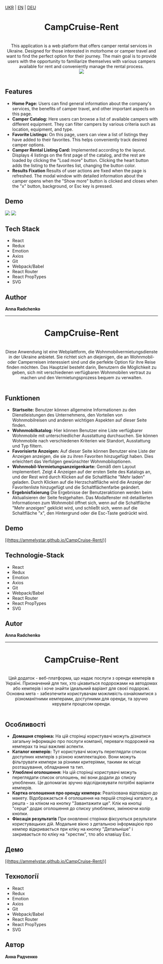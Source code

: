 [UKR](#campcruise-rent) | [EN](#campcruise-rent-english) | [DEU](#campcruise-rent-german)

<div align="center">
  <h1 align="center">CampCruise-Rent</h1>

<br/>

<div align="center">
This application is a web platform that offers camper rental services in Ukraine. Designed for those interested in motorhome or camper travel and want to find the perfect option for their journey. The main goal is to provide users with the opportunity to familiarize themselves with various campers available for rent and conveniently manage the rental process.
 
</div>
<img src='src/img/Catalog.png'>

</div>
<br/>

## Features

- **Home Page:** Users can find general information about the company's services, the benefits of camper travel, and other important aspects on this page.
- **Camper Catalog:** Here users can browse a list of available campers with different equipment. They can filter campers by various criteria such as location, equipment, and type.
- **Favorite Listings:** On this page, users can view a list of listings they have added to their favorites. This helps conveniently track desired camper options.
- **Camper Rental Listing Card:** Implemented according to the layout. Displays 4 listings on the first page of the catalog, and the rest are loaded by clicking the "Load more" button. Clicking the heart button adds the listing to the favorites list, changing the button color.
- **Results Fixation** Results of user actions are fixed when the page is refreshed. The modal window with detailed information about the camper opens when the "Show more" button is clicked and closes when the "x" button, background, or Esc key is pressed.

## Demo

<img src='src/img/home.png'>
<img src='src/img/Favorites.png'>

## Tech Stack

- React
- Redux
- Emotion
- Axios
- Git
- Webpack/Babel
- React Router
- React PropTypes
- SVG

## Author

**Anna Radchenko**

</div>

___________________________________________________________________________________________________________________________________________________________________________________________________

<div align="center">
  <h1 align="center">CampCruise-Rent</h1>

<br/>

<div align="center">
Diese Anwendung ist eine Webplattform, die Wohnmobilvermietungsdienste in der Ukraine anbietet. Sie richtet sich an diejenigen, die an Wohnmobil- oder Camperreisen interessiert sind und die perfekte Option für ihre Reise finden möchten. Das Hauptziel besteht darin, Benutzern die Möglichkeit zu geben, sich mit verschiedenen verfügbaren Wohnmobilen vertraut zu machen und den Vermietungsprozess bequem zu verwalten.
 
</div>


</div>
<br/>

## Funktionen

- **Startseite:** Benutzer können allgemeine Informationen zu den Dienstleistungen des Unternehmens, den Vorteilen von Wohnmobilreisen und anderen wichtigen Aspekten auf dieser Seite finden.
- **Wohnmobilkatalog:** Hier können Benutzer eine Liste verfügbarer Wohnmobile mit unterschiedlicher Ausstattung durchsuchen. Sie können Wohnmobile nach verschiedenen Kriterien wie Standort, Ausstattung und Typ filtern.
- **Favorisierte Anzeigen:** Auf dieser Seite können Benutzer eine Liste der Anzeigen anzeigen, die sie zu ihren Favoriten hinzugefügt haben. Dies erleichtert das Verfolgen gewünschter Wohnmobiloptionen.
- **Wohnmobil-Vermietungsanzeigenkarte:** Gemäß dem Layout implementiert. Zeigt 4 Anzeigen auf der ersten Seite des Katalogs an, und der Rest wird durch Klicken auf die Schaltfläche "Mehr laden" geladen. Durch Klicken auf die Herzschaltfläche wird die Anzeige der Favoritenliste hinzugefügt und die Schaltflächenfarbe geändert.
- **Ergebnisfixierung** Die Ergebnisse der Benutzeraktionen werden beim Aktualisieren der Seite festgehalten. Das Modalfenster mit detaillierten Informationen zum Wohnmobil öffnet sich, wenn auf die Schaltfläche "Mehr anzeigen" geklickt wird, und schließt sich, wenn auf die Schaltfläche "x", den Hintergrund oder die Esc-Taste gedrückt wird.

## Demo

[(https://ammelystar.github.io/CampCruise-Rent/)]

## Technologie-Stack

- React
- Redux
- Emotion
- Axios
- Git
- Webpack/Babel
- React Router
- React PropTypes
- SVG

## Autor

**Anna Radchenko**

</div>

__________________________________________________________________________________________________________________________________________________________________________________________________

<div align="center">
  <h1 align="center">CampCruise-Rent</h1>

<br/>

<div align="center">
Цей додаток - веб-платформа, що надає послуги з оренди кемперів в Україні. Призначений для тих, хто цікавиться подорожами на автодомах або кемперів і хоче знайти ідеальний варіант для своєї подорожі. Основна мета - забезпечити користувачам можливість ознайомитися з різноманітними кемперами, доступними для оренди, та зручно керувати процесом оренди.
 
</div>


</div>
<br/>

## Особливості

- **Домашня сторінка:** На цій сторінці користувачі можуть дізнатися загальну інформацію про послуги компанії, переваги подорожей на кемперах та інші важливі аспекти.
- **Каталог кемперів:** Тут користувачі можуть переглядати список доступних кемперів з різною комплектацією. Вони можуть фільтрувати кемпери за різними критеріями, такими як місце розташування, обладнання та тип.
- **Улюблені оголошення:** На цій сторінці користувачі можуть переглядати список оголошень, які вони додали до списку улюблених. Це допомагає зручно відслідковувати потрібні варіанти кемперів.
- **Картка оголошення про оренду кемпера:** Реалізована відповідно до макету. Відображається 4 оголошення на першій сторінці каталогу, а решта - за кліком на кнопку "Завантажити ще". Клік на кнопці "серце" додає оголошення до списку улюблених, змінюючи колір кнопки.
- **Фіксація результатів** При оновленні сторінки фіксуються результати користувацьких дій. Модальне вікно з детальною інформацією про кемпер відкривається при кліку на кнопку "Детальніше" і закривається по кліку на "хрестик", тло або клавішу Esc.

## Демо

[(https://ammelystar.github.io/CampCruise-Rent/)]

## Технології

- React
- Redux
- Emotion
- Axios
- Git
- Webpack/Babel
- React Router
- React PropTypes
- SVG

## Автор

**Анна Радченко**

</div>



  


